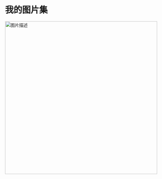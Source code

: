 <!DOCTYPE html>
<html>
<head>
    <title>我的图片网页</title>
</head>
<body>
    <h1>我的图片集</h1>
    <img src="你的图片文件名.jpg" alt="图片描述" width="500">
    <!-- 可以添加更多图片 -->
</body>
</html>

